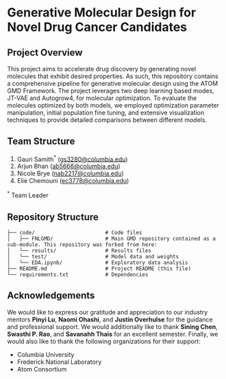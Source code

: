 # Generative Molecular Design for Novel Drug Cancer Candidates

## Project Overview

This project aims to accelerate drug discovery by generating novel molecules that exhibit desired properties. As such, this repository contains a comprehensive pipeline for generative molecular design using the ATOM GMD Framework. The project leverages two deep learning based modes, JT-VAE and Autogrow4, for molecular optimization. To evaluate the molecules optimized by both models, we employed optimization parameter manipulation, initial population fine tuning, and extensive visualization techniques to provide detailed comparisons between different models. 

## Team Structure

1. Gauri Samith<sup>*</sup> (gs3280@columbia.edu)
2. Arjun Bhan (ab5666@columbia.edu)
3. Nicole Brye (nab2217@columbia.edu)
4. Elie Chemouni (ec3778@columbia.edu)

<sup>*</sup> Team Leader

## Repository Structure

```
├── code/                       # Code files 
│   ├── FNLGMD/                 # Main GMD repository contained as a sub-module. This repository was forked from here:
│   └── results/                # Results files 
│   └── test/                   # Model data and weights 
│   └── EDA.ipynb/              # Exploratory data analysis
├── README.md                   # Project README (this file)
└── requirements.txt            # Dependencies
```

## Acknowledgements

We would like to express our gratitude and appreciation to our industry mentors <b>Pinyi Lu</b>, <b>Naomi Ohashi</b>, and <b>Justin Overhulse</b> for the guidance and professional support. We would additionally like to thank <b>Sining Chen</b>, <b>Swasthi P. Rao</b>, and <b>Savanahh Thais</b> for an excellent semester. Finally, we would also like to thank the following organizations for their support:

* Columbia University
* Frederick National Laboratory
* Atom Consortium
